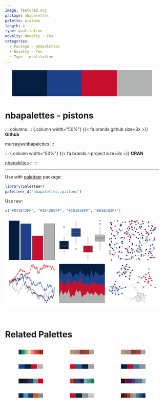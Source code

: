 ```yaml
---
image: featured.svg
package: nbapalettes
palette: pistons
length: 4
type: qualitative
novelty: Novelty - Yes
categories:
  - Package - nbapalettes
  - Novelty - Yes
  - Type - qualitative
---
```


![](featured.svg)

# nbapalettes - pistons 

::: columns
::: {.column width="50%"}
{{< fa brands github size=3x >}}
**Github**

[murrayjw/nbapalettes](https://github.com/murrayjw/nbapalettes)
:::

::: {.column width="50%"}
{{< fa brands r-project size=3x >}}
**CRAN**

[nbapalettes](https://CRAN.R-project.org/package=nbapalettes)
:::
:::

<hr> 

Use with [paletteer](https://emilhvitfeldt.github.io/paletteer/) package:

```r
library(paletteer)
paletteer_d("nbapalettes::pistons")
```

Use raw:

```r
c("#041E42FF", "#1D4289FF", "#C8102EFF", "#B1B3B3FF")
``` 

![](examples.png) 

<br>

# Related Palettes

<div class="list" style="display: grid; grid-template-columns: auto auto auto;"> <figure class="figure">
<a href="../../awtools/a_palette/"> <img src="../../awtools/a_palette/featured.svg" style="width: 100%;" class="figure-img"></a>
</figure> <figure class="figure">
<a href="../../ButterflyColors/hamadryas_feronia/"> <img src="../../ButterflyColors/hamadryas_feronia/featured.svg" style="width: 100%;" class="figure-img"></a>
</figure> <figure class="figure">
<a href="../../ButterflyColors/hamadryas_feronia/"> <img src="../../ButterflyColors/hamadryas_feronia/featured.svg" style="width: 100%;" class="figure-img"></a>
</figure> <figure class="figure">
<a href="../../nbapalettes/pistons_city/"> <img src="../../nbapalettes/pistons_city/featured.svg" style="width: 100%;" class="figure-img"></a>
</figure> <figure class="figure">
<a href="../../nbapalettes/timberwolves_statement/"> <img src="../../nbapalettes/timberwolves_statement/featured.svg" style="width: 100%;" class="figure-img"></a>
</figure> <figure class="figure">
<a href="../../nbapalettes/rockets_90s/"> <img src="../../nbapalettes/rockets_90s/featured.svg" style="width: 100%;" class="figure-img"></a>
</figure> <figure class="figure">
<a href="../../beyonce/X106/"> <img src="../../beyonce/X106/featured.svg" style="width: 100%;" class="figure-img"></a>
</figure> <figure class="figure">
<a href="../../MoMAColors/Sidhu/"> <img src="../../MoMAColors/Sidhu/featured.svg" style="width: 100%;" class="figure-img"></a>
</figure> <figure class="figure">
<a href="../../yarrr/eternal/"> <img src="../../yarrr/eternal/featured.svg" style="width: 100%;" class="figure-img"></a>
</figure> <figure class="figure">
<a href="../../nbapalettes/bobcats/"> <img src="../../nbapalettes/bobcats/featured.svg" style="width: 100%;" class="figure-img"></a>
</figure> <figure class="figure">
<a href="../../nbapalettes/wizards_earned/"> <img src="../../nbapalettes/wizards_earned/featured.svg" style="width: 100%;" class="figure-img"></a>
</figure> <figure class="figure">
<a href="../../MetBrewer/Troy/"> <img src="../../MetBrewer/Troy/featured.svg" style="width: 100%;" class="figure-img"></a>
</figure> 
</div>
